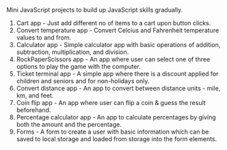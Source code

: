 Mini JavaScript projects to build up JavaScript skills gradually.
1. Cart app - Just add different no of items to a cart upon button clicks.
2. Convert temperature app - Convert Celcius and Fahrenheit temperature values to and from.
3. Calculator app - Simple calculator app with basic operations of addition, subtraction, multiplication, and division.
4. RockPaperScissors app - An app where user can select one of three options to play the game with the computer.
5. Ticket terminal app - A simple app where there is a discount applied for children and seniors and for  non-holidays only.
6. Convert distance app - An app to convert between distance units - mile, km, and feet.
7. Coin flip app - An app where user can flip a coin & guess the result beforehand.
8. Percentage calculator app - An app to calculate percentages by giving both the amount and the percentage.
9. Forms - A form to create a user with basic information which can be saved to local storage and loaded from storage into the form elements.
